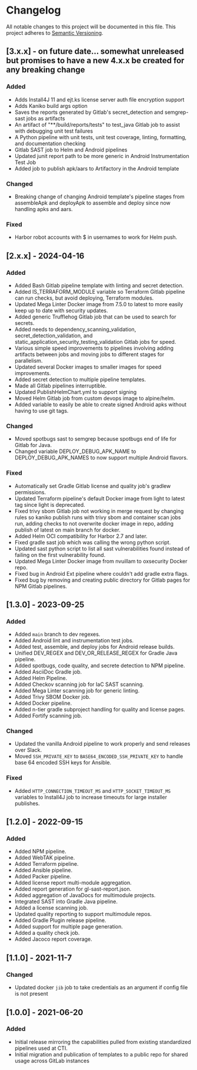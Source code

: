 # Changelog

All notable changes to this project will be documented in this file. This project adheres to [Semantic Versioning](https://semver.org/).

## [3.x.x] - on future date... somewhat unreleased but promises to have a new 4.x.x be created for any breaking change
### Added
- Adds Install4J 11 and ejt.ks license server auth file encryption support
- Adds Kaniko build args option
- Saves the reports generated by Gitlab's secret_detection and semgrep-sast jobs as artifacts
- An artifact of "**/build/reports/tests" to test_java Gitlab job to assist with debugging unit test failures
- A Python pipeline with unit tests, unit test coverage, linting, formatting, and documentation checking
- Gitlab SAST job to Helm and Android pipelines
- Updated junit report path to be more generic in Android Instrumentation Test Job
- Added job to publish apk/aars to Artifactory in the Android template


### Changed
- Breaking change of changing Android template's pipeline stages from assembleApk and deployApk to assemble and deploy since now handling apks and aars.

### Fixed
- Harbor robot accounts with $ in usernames to work for Helm push.

## [2.x.x] - 2024-04-16

### Added
- Added Bash Gitlab pipeline template with linting and secret detection.
- Added IS_TERRAFORM_MODULE variable so Terraform Gitlab pipeline can run checks, but avoid deploying, Terraform modules.
- Updated Mega Linter Docker image from 7.5.0 to latest to more easily keep up to date with security updates.
- Added generic Trufflehog Gitlab job that can be used to search for secrets.
- Added needs to dependency_scanning_validation, secret_detection_validation, and
  static_application_security_testing_validation Gitlab jobs for speed.
- Various simple speed improvements to pipelines involving adding artifacts between jobs and moving jobs to different
  stages for parallelism.
- Updated several Docker images to smaller images for speed improvements.
- Added secret detection to multiple pipeline templates.
- Made all Gitlab pipelines interruptible.
- Updated PublishHelmChart.yml to support signing
- Moved Helm Gitlab job from custom devops image to alpine/helm.
- Added variable to easily be able to create signed Android apks without having to use git tags.

### Changed
- Moved spotbugs sast to semgrep because spotbugs end of life for Gitlab for Java.
- Changed variable DEPLOY_DEBUG_APK_NAME to DEPLOY_DEBUG_APK_NAMES to now support multiple Android flavors.

### Fixed
- Automatically set Gradle Gitlab license and quality job's gradlew permissions.
- Updated Terraform pipeline's default Docker image from light to latest tag since light is deprecated.
- Fixed trivy sbom Gitlab job not working in merge request by changing rules so kaniko publish runs with trivy sbom and
  container scan jobs run, adding checks to not overwrite docker image in repo, adding publish of latest on main branch
  for docker.
- Added Helm OCI compatibility for Harbor 2.7 and later.
- Fixed gradle sast job which was calling the wrong python script.
- Updated sast python script to list all sast vulnerabilities found instead of failing on the first vulnerability found.
- Updated Mega Linter Docker image from nvuillam to oxsecurity Docker repo.
- Fixed bug in Android Ext pipeline where couldn't add gradle extra flags.
- Fixed bug by removing and creating public directory for Gitlab pages for NPM Gitlab pipelines.

## [1.3.0] - 2023-09-25

### Added
- Added `main` branch to dev regexes.
- Added Android lint and instrumentation test jobs.
- Added test, assemble, and deploy jobs for Android release builds.
- Unified DEV_REGEX and DEV_OR_RELEASE_REGEX for Gradle Java pipeline.
- Added spotbugs, code quality, and secrete detection to NPM pipeline.
- Added AsciiDoc Gradle job.
- Added Helm Pipeline.
- Added Checkov scanning job for IaC SAST scanning.
- Added Mega Linter scanning job for generic linting.
- Added Trivy SBOM Docker job.
- Added Docker pipeline.
- Added n-tier gradle subproject handling for quality and license pages.
- Added Fortify scanning job.

### Changed
- Updated the vanilla Android pipeline to work properly and send releases over Slack.
- Moved `SSH_PRIVATE_KEY` to `BASE64_ENCODED_SSH_PRIVATE_KEY` to handle base 64 encoded SSH keys for Ansible.

### Fixed
- Added `HTTP_CONNECTION_TIMEOUT_MS` and `HTTP_SOCKET_TIMEOUT_MS` variables to Install4J job to increase timeouts for
  large installer publishes.

## [1.2.0] - 2022-09-15

### Added
- Added NPM pipeline.
- Added WebTAK pipeline.
- Added Terraform pipeline.
- Added Ansible pipeline.
- Added Packer pipeline.
- Added license report multi-module aggregation.
- Added report generation for gl-sast-report.json.
- Added aggregation of JavaDocs for multimodule projects.
- Integrated SAST into Gradle Java pipeline.
- Added a license scanning job.
- Updated quality reporting to support multimodule repos.
- Added Gradle Plugin release pipeline.
- Added support for multiple page generation.
- Added a quality check job.
- Added Jacoco report coverage.

## [1.1.0] - 2021-11-7

### Changed
- Updated docker `jib` job to take credentials as an argument if config file is not present

## [1.0.0] - 2021-06-20

### Added
- Initial release mirroring the capabilities pulled from existing standardized pipelines used at CTI.
- Initial migration and publication of templates to a public repo for shared usage across GitLab instances
